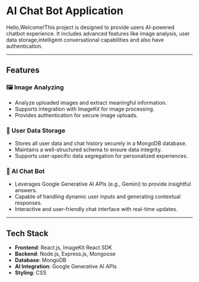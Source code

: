 # AI Chat Bot Application

Hello,Welcome!This project is designed to provide users AI-powered chatbot experience. It includes advanced features like image analysis, user data storage,intelligent conversational capabilities and also have authentication.

---

## Features

### 🖼️ Image Analyzing
- Analyze uploaded images and extract meaningful information.
- Supports integration with ImageKit for image processing.
- Provides authentication for secure image uploads.

### 💾 User Data Storage
- Stores all user data and chat history securely in a MongoDB database.
- Maintains a well-structured schema to ensure data integrity.
- Supports user-specific data segregation for personalized experiences.

### 🤖 AI Chat Bot
- Leverages Google Generative AI APIs (e.g., Gemini) to provide insightful answers.
- Capable of handling dynamic user inputs and generating contextual responses.
- Interactive and user-friendly chat interface with real-time updates.

---

## Tech Stack

- **Frontend**: React.js, ImageKit React SDK
- **Backend**: Node.js, Express.js, Mongoose
- **Database**: MongoDB
- **AI Integration**: Google Generative AI APIs
- **Styling**: CSS
